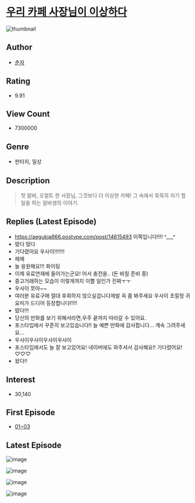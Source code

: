 # [우리 카페 사장님이 이상하다](https://comic.naver.com/bestChallenge/list?titleId=761336)
![thumbnail](https://image-comic.pstatic.net/user_contents_data/challenge_comic/2023/04/06/340797/upload_3630291872816312931_480x623.jpeg)

## Author
- [춘자](https://comic.naver.com/artistTitle?id=340797)

## Rating
- 9.91

## View Count
- 7300000

## Genre
- 판타지, 일상

## Description
> 첫 알바, 오컬트 한 사장님, 그것보다 더 이상한 카페! 그 속에서 묵묵히 자기 할 일을 하는 알바생의 이야기.

## Replies (Latest Episode)
- https://aegukja666.postype.com/post/14615493 이쪽입니다!!!! ^___^
- 떴다 떴다
- 기다렸어요 우사이!!!!!!!
- 헤헤
- 늘 응원해요!!! 화이팅
- 이제 유료연재에 들어가는군요! 어서 충전을.. (돈 바칠 준비 중)
- 중고거래하는 모습이 이렇게까지 이쁠 일인가 진짜ㅜㅜ
- 우사이 쪼아~~
- 여러분 유료구매 절대 후회하지 않으실겁니다제발 꼭 좀 봐주세요 우사이 초절정 귀요미가 드디어 등장합니다!!!!!
- 떴다!!!
- 당신의 만화를 보기 위해서라면,우주 끝까지 따라갈 수 있어요.
- 포스타입에서 꾸준히 보고있습니다!! 늘 예쁜 만화에 감사합니다... 계속 그려주세요...
- 우사이우사이우사이우사이
- 포스타입에서도 늘 잘 보고있어요! 네이버에도 와주셔서 감사해요!! 기다렸어요! ♡♡♡
- 왔다!!

## Interest
- 30,140

## First Episode
- [01~03](https://comic.naver.com/bestChallenge/detail?titleId=761336&no=1)

## Latest Episode
![image](https://image-comic.pstatic.net/user_contents_data/challenge_comic/2023/05/27/340797/upload_3703427172916356401.jpeg)

![image](https://image-comic.pstatic.net/user_contents_data/challenge_comic/2023/05/27/340797/upload_3835209134754642227.jpeg)

![image](https://image-comic.pstatic.net/user_contents_data/challenge_comic/2023/05/27/340797/upload_3918748927896610403.jpeg)

![image](https://image-comic.pstatic.net/user_contents_data/challenge_comic/2023/05/27/340797/upload_3976787752924898356.jpeg)
